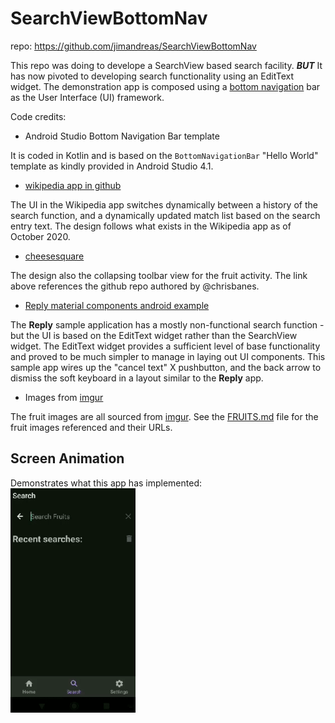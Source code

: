 # SearchViewBottomNav

repo: https://github.com/jimandreas/SearchViewBottomNav

This repo was doing to develope a SearchView based search facility.
**_BUT_** It has now pivoted to developing search functionality 
using an EditText widget.   The demonstration app is composed 
using a [bottom navigation] bar as the User Interface (UI) framework. 

Code credits:

* Android Studio Bottom Navigation Bar template

It is coded in Kotlin and is based on the `BottomNavigationBar` "Hello World" template
as kindly provided in Android Studio 4.1.

* [wikipedia app in github]

The UI in the Wikipedia app switches dynamically between a history of
the search function, and a dynamically updated match list based on the 
search entry text.  The design follows what exists in the Wikipedia app 
as of October 2020.

* [cheesesquare]

The design also the collapsing toolbar view for the fruit activity.  The link above 
references the github repo
authored by @chrisbanes.

* [Reply material components android example]

The **Reply** sample application has a mostly non-functional search function - 
but the UI is based on the EditText widget rather than the SearchView
widget.   The EditText widget provides a sufficient level of 
base functionality and proved to be much simpler to manage 
in laying out UI components.   This sample app wires up the "cancel text" X
pushbutton, and the back arrow to dismiss the soft keyboard in a layout similar to
the **Reply** app.

* Images from [imgur]

The fruit images are all sourced from [imgur].   See the [FRUITS.md] file 
for the fruit images referenced and
their URLs.

## Screen Animation

Demonstrates what this app has implemented:<br>
<img src="docs/img/ScreenAnim.gif" width = 200>


[wikipedia app in github]: https://github.com/wikimedia/apps-android-wikipedia
[bottom navigation]: https://material.io/components/bottom-navigation
[cheesesquare]: https://github.com/chrisbanes/cheesesquare
[Reply material components android example]: https://github.com/material-components/material-components-android-examples
[imgur]: https://imgur.com/
[Fruits.md]: https://github.com/jimandreas/SearchViewBottomNav/blob/master/FRUITS.md




